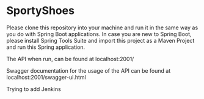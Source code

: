 # SportyShoes
Please clone this repository into your machine and run it in the same way as you do with Spring Boot applications.
In case you are new to Spring Boot, please install Spring Tools Suite and import this project as a Maven Project and run this Spring application.

The API when run, can be found at localhost:2001/

Swagger documentation for the usage of the API can be found at localhost:2001/swagger-ui.html

Trying to add Jenkins 
